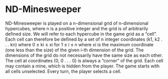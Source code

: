# ND-Minesweeper

ND-Minesweeper is played on a n-dimensional grid of n-dimensional hypercubes, where n is a positive integer and the grid is of arbitrarily defined size. We will refer to each hypercube in the game grid as a “cell”. Each cell can therefore be defined by a set of n integer coordinates (k1, k2 . . . kn) where 0 ≤ ki ≤ xi for 1 ≤ i ≤ n where xi is the maximum coordinate (one less than the size) of the given i-th dimension of the grid. The dimensions of the grid do not necessarily have the same size as each other. The cell at coordinates (0, 0 . . . 0) is always a “corner” of the grid. Each cell may contain a mine, which is hidden from the player. The game starts with all cells unselected. Every turn, the player selects a cell.
